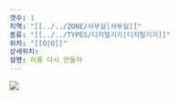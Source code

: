 ```yaml
---
갯수: 1
지역: "[[../../ZONE/사무실|사무실]]"
종류: "[[../../TYPES/디지털기기|디지털기기]]"
위치: "[[O|O]]"
상세위치: 
설명: 이름 다시 만들자
---
```

![](http://192.168.50.22/devices/240608_IMG_0218.jpg)